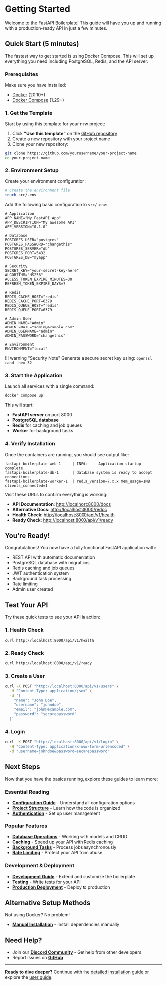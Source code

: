 # Getting Started

Welcome to the FastAPI Boilerplate! This guide will have you up and running with a production-ready API in just a few minutes.

## Quick Start (5 minutes)

The fastest way to get started is using Docker Compose. This will set up everything you need including PostgreSQL, Redis, and the API server.

### Prerequisites

Make sure you have installed:

- [Docker](https://docs.docker.com/get-docker/) (20.10+)
- [Docker Compose](https://docs.docker.com/compose/install/) (1.29+)

### 1. Get the Template

Start by using this template for your new project:

1. Click **"Use this template"** on the [GitHub repository](https://github.com/benavlabs/fastapi-boilerplate)
2. Create a new repository with your project name
3. Clone your new repository:

```bash
git clone https://github.com/yourusername/your-project-name
cd your-project-name
```

### 2. Environment Setup

Create your environment configuration:

```bash
# Create the environment file
touch src/.env
```

Add the following basic configuration to `src/.env`:

```env
# Application
APP_NAME="My FastAPI App"
APP_DESCRIPTION="My awesome API"
APP_VERSION="0.1.0"

# Database
POSTGRES_USER="postgres"
POSTGRES_PASSWORD="changethis"
POSTGRES_SERVER="db"
POSTGRES_PORT=5432
POSTGRES_DB="myapp"

# Security
SECRET_KEY="your-secret-key-here"
ALGORITHM="HS256"
ACCESS_TOKEN_EXPIRE_MINUTES=30
REFRESH_TOKEN_EXPIRE_DAYS=7

# Redis
REDIS_CACHE_HOST="redis"
REDIS_CACHE_PORT=6379
REDIS_QUEUE_HOST="redis"
REDIS_QUEUE_PORT=6379

# Admin User
ADMIN_NAME="Admin"
ADMIN_EMAIL="admin@example.com"
ADMIN_USERNAME="admin"
ADMIN_PASSWORD="changethis"

# Environment
ENVIRONMENT="local"
```

!!! warning "Security Note"
    Generate a secure secret key using: `openssl rand -hex 32`

### 3. Start the Application

Launch all services with a single command:

```bash
docker compose up
```

This will start:
- **FastAPI server** on port 8000
- **PostgreSQL database** 
- **Redis** for caching and job queues
- **Worker** for background tasks

### 4. Verify Installation

Once the containers are running, you should see output like:

```
fastapi-boilerplate-web-1     | INFO:     Application startup complete.
fastapi-boilerplate-db-1      | database system is ready to accept connections
fastapi-boilerplate-worker-1  | redis_version=7.x.x mem_usage=1MB clients_connected=1
```

Visit these URLs to confirm everything is working:

- **API Documentation**: [http://localhost:8000/docs](http://localhost:8000/docs)
- **Alternative Docs**: [http://localhost:8000/redoc](http://localhost:8000/redoc)
- **Health Check**: [http://localhost:8000/api/v1/health](http://localhost:8000/api/v1/health)
- **Ready Check**: [http://localhost:8000/api/v1/ready](http://localhost:8000/api/v1/ready)

## You're Ready!

Congratulations! You now have a fully functional FastAPI application with:

- REST API with automatic documentation
- PostgreSQL database with migrations
- Redis caching and job queues
- JWT authentication system
- Background task processing
- Rate limiting
- Admin user created

## Test Your API

Try these quick tests to see your API in action:

### 1. Health Check
```bash
curl http://localhost:8000/api/v1/health
```

### 2. Ready Check
```bash
curl http://localhost:8000/api/v1/ready
```

### 3. Create a User
```bash
curl -X POST "http://localhost:8000/api/v1/users" \
  -H "Content-Type: application/json" \
  -d '{
    "name": "John Doe",
    "username": "johndoe",
    "email": "john@example.com",
    "password": "securepassword"
  }'
```

### 4. Login
```bash
curl -X POST "http://localhost:8000/api/v1/login" \
  -H "Content-Type: application/x-www-form-urlencoded" \
  -d "username=johndoe&password=securepassword"
```

## Next Steps

Now that you have the basics running, explore these guides to learn more:

### Essential Reading
- **[Configuration Guide](configuration.md)** - Understand all configuration options
- **[Project Structure](../user-guide/project-structure.md)** - Learn how the code is organized
- **[Authentication](../user-guide/authentication/index.md)** - Set up user management

### Popular Features
- **[Database Operations](../user-guide/database/index.md)** - Working with models and CRUD
- **[Caching](../user-guide/caching/index.md)** - Speed up your API with Redis caching
- **[Background Tasks](../user-guide/background-tasks/index.md)** - Process jobs asynchronously
- **[Rate Limiting](../user-guide/rate-limiting/index.md)** - Protect your API from abuse

### Development & Deployment
- **[Development Guide](../user-guide/development.md)** - Extend and customize the boilerplate
- **[Testing](../user-guide/testing.md)** - Write tests for your API
- **[Production Deployment](../user-guide/production.md)** - Deploy to production

## Alternative Setup Methods

Not using Docker? No problem!

- **[Manual Installation](installation.md)** - Install dependencies manually

## Need Help?

- Join our **[Discord Community](../community.md)** - Get help from other developers
- Report issues on **[GitHub](https://github.com/benavlabs/fastapi-boilerplate/issues)**

---

**Ready to dive deeper?** Continue with the [detailed installation guide](installation.md) or explore the [user guide](../user-guide/index.md). 